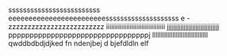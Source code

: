 sssssssssssssssssssssssss
eeeeeeeeeeeeeeeeeeeeeeeessssssssssssssssssss
e
-zzzzzzzzzzzzzzzzzzzzzzzzz
iiiiiiiiiiiiiiiiiiiiiiiiiiiiiiiiiii
jjjjjjjjjjjjjjjjjjjjjjjjjjjjjjj
pppppppppppppppppppppppppppppppppj
lllllllllllllllllllllllllllllllll
qwddbdbdjdjked fn ndenjbej d   bjefdldln elf 
